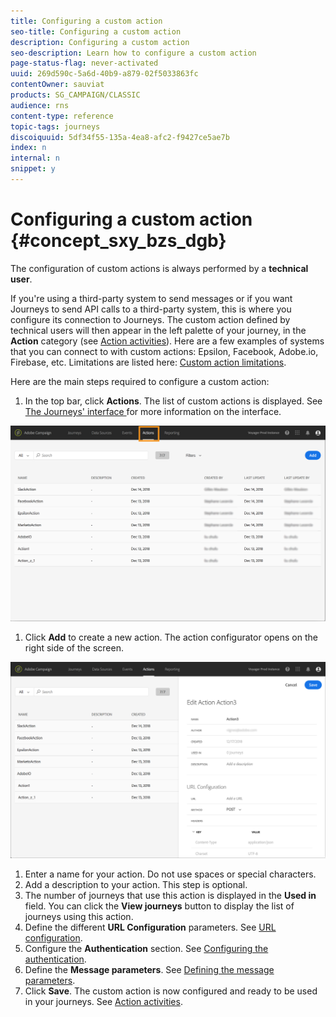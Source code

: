```yaml
---
title: Configuring a custom action
seo-title: Configuring a custom action
description: Configuring a custom action
seo-description: Learn how to configure a custom action
page-status-flag: never-activated
uuid: 269d590c-5a6d-40b9-a879-02f5033863fc
contentOwner: sauviat
products: SG_CAMPAIGN/CLASSIC
audience: rns
content-type: reference
topic-tags: journeys
discoiquuid: 5df34f55-135a-4ea8-afc2-f9427ce5ae7b
index: n
internal: n
snippet: y
---
```



# Configuring a custom action {#concept_sxy_bzs_dgb}

The configuration of custom actions is always performed by a **technical user**.

If you're using a third-party system to send messages or if you want Journeys to send API calls to a third-party system, this is where you configure its connection to Journeys. The custom action defined by technical users will then appear in the left palette of your journey, in the **Action** category (see [Action activities](journeyaction.md#concept_hbj_hrt_52b)). Here are a few examples of systems that you can connect to with custom actions: Epsilon, Facebook, Adobe.io, Firebase, etc.
Limitations are listed here: [Custom action limitations](customlimitations.md#concept_lh2_df1_2gb).

Here are the main steps required to configure a custom action:

1. In the top bar, click **Actions**. The list of custom actions is displayed. See [The Journeys' interface ](aboutinterface.md#concept_rcq_lqt_52b) for more information on the interface.

 ![](assets/custom1.png)

1. Click **Add** to create a new action. The action configurator opens on the right side of the screen.

 ![](assets/custom2.png)

1. Enter a name for your action. Do not use spaces or special characters.
1. Add a description to your action. This step is optional.
1. The number of journeys that use this action is displayed in the **Used in** field. You can click the **View journeys** button to display the list of  journeys using this action.
1. Define the different **URL Configuration** parameters. See [URL configuration](customurl.md#concept_gbg_1f1_2gb).
1. Configure the **Authentication** section. See [Configuring the authentication](customauthentication.md#concept_is4_cf1_2gb).
1. Define the **Message parameters**. See [Defining the message parameters](customparameters.md#concept_wy4_bf1_2gb).
1. Click **Save**. The custom action is now configured and ready to be used in your journeys. See [Action activities](journeyaction.md#concept_hbj_hrt_52b).
